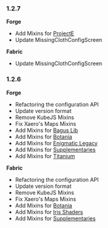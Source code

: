 ### 1.2.7

**Forge**

- Add Mixins for [ProjectE](https://www.curseforge.com/minecraft/mc-mods/projecte)
- Update MissingClothConfigScreen

**Fabric**

- Update MissingClothConfigScreen

### 1.2.6

**Forge**

- Refactoring the configuration API
- Update version format
- Remove KubeJS Mixins
- Fix Xaero's Maps Mixins
- Add Mixins for [Bagus Lib](https://www.curseforge.com/minecraft/mc-mods/bagus-lib)
- Add Mixins for [Botania](https://www.curseforge.com/minecraft/mc-mods/botania)
- Add Mixins for [Enigmatic Legacy](https://www.curseforge.com/minecraft/mc-mods/enigmatic-legacy)
- Add Mixins for [Supplementaries](https://www.curseforge.com/minecraft/mc-mods/supplementaries)
- Add Mixins for [Titanium](https://www.curseforge.com/minecraft/mc-mods/titanium)

**Fabric**

- Refactoring the configuration API
- Update version format
- Remove KubeJS Mixins
- Fix Xaero's Maps Mixins
- Add Mixins for [Botania](https://www.curseforge.com/minecraft/mc-mods/botania-fabric)
- Add Mixins for [Iris Shaders](https://www.curseforge.com/minecraft/mc-mods/irisshaders)
- Add Mixins for [Supplementaries](https://www.curseforge.com/minecraft/mc-mods/supplementaries)
